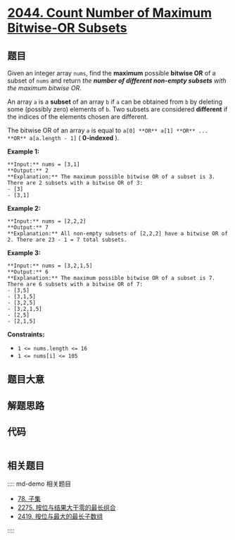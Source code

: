 # [2044. Count Number of Maximum Bitwise-OR Subsets](https://leetcode.com/problems/count-number-of-maximum-bitwise-or-subsets)

## 题目

Given an integer array `nums`, find the **maximum** possible **bitwise OR** of
a subset of `nums` and return _the **number of different non-empty subsets**
with the maximum bitwise OR_.

An array `a` is a **subset** of an array `b` if `a` can be obtained from `b`
by deleting some (possibly zero) elements of `b`. Two subsets are considered
**different** if the indices of the elements chosen are different.

The bitwise OR of an array `a` is equal to `a[0] **OR** a[1] **OR** ... **OR**
a[a.length - 1]` ( **0-indexed** ).



**Example 1:**

    
    
    **Input:** nums = [3,1]
    **Output:** 2
    **Explanation:** The maximum possible bitwise OR of a subset is 3. There are 2 subsets with a bitwise OR of 3:
    - [3]
    - [3,1]
    

**Example 2:**

    
    
    **Input:** nums = [2,2,2]
    **Output:** 7
    **Explanation:** All non-empty subsets of [2,2,2] have a bitwise OR of 2. There are 23 - 1 = 7 total subsets.
    

**Example 3:**

    
    
    **Input:** nums = [3,2,1,5]
    **Output:** 6
    **Explanation:** The maximum possible bitwise OR of a subset is 7. There are 6 subsets with a bitwise OR of 7:
    - [3,5]
    - [3,1,5]
    - [3,2,5]
    - [3,2,1,5]
    - [2,5]
    - [2,1,5]



**Constraints:**

  * `1 <= nums.length <= 16`
  * `1 <= nums[i] <= 105`


## 题目大意

## 解题思路

## 代码

```javascript

```

## 相关题目

:::: md-demo 相关题目
- [78. 子集](https://leetcode.com/problems/subsets)
- [2275. 按位与结果大于零的最长组合](https://leetcode.com/problems/largest-combination-with-bitwise-and-greater-than-zero)
- [2419. 按位与最大的最长子数组](https://leetcode.com/problems/longest-subarray-with-maximum-bitwise-and)

::::
